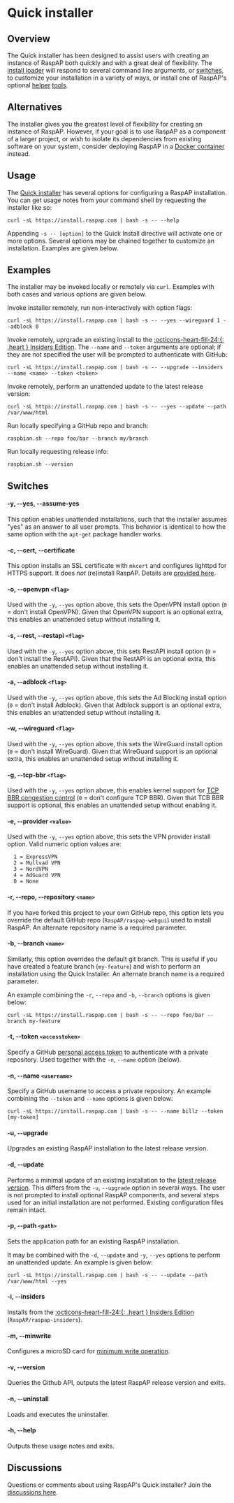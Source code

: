 # Quick installer

## Overview
The Quick installer has been designed to assist users with creating an instance of RaspAP both quickly and with a great deal of flexibility.
The [install loader](https://github.com/RaspAP/raspap-webgui/blob/master/installers/raspbian.sh) will respond to several command line arguments, or [switches](#switches), to customize your installation in a variety of ways, or install one of RaspAP's optional [helper](minwrite.md) [tools](ssl.md).

## Alternatives
The installer gives you the greatest level of flexibility for creating an instance of RaspAP. However, if your goal is to use RaspAP as a component of a larger project, or wish to isolate its dependencies from existing software on your system, consider deploying RaspAP in a [Docker container](docker.md) instead.

## Usage
The [Quick installer](https://github.com/RaspAP/raspap-webgui/blob/master/installers/raspbian.sh) has several options for configuring a RaspAP installation. You can get usage notes from your command shell by requesting the installer like so:

```
curl -sL https://install.raspap.com | bash -s -- --help
```

Appending `-s -- [option]` to the Quick Install directive will activate one or more options. Several options may be chained together to customize an installation. Examples are given below.

## Examples
The installer may be invoked locally or remotely via `curl`. Examples with both cases and various options are given below.

Invoke installer remotely, run non-interactively with option flags:
```
curl -sL https://install.raspap.com | bash -s -- --yes --wireguard 1 --adblock 0
```

Invoke remotely, uprgrade an existing install to the [:octicons-heart-fill-24:{: .heart }  Insiders Edition](insiders.md). The `--name` and `--token` arguments are optional; if they are not specified the user will be prompted to authenticate with GitHub:
```
curl -sL https://install.raspap.com | bash -s -- --upgrade --insiders --name <name> --token <token>
```

Invoke remotely, perform an unattended update to the latest release version:
```
curl -sL https://install.raspap.com | bash -s -- --yes --update --path /var/www/html
```

Run locally specifying a GitHub repo and branch:
```
raspbian.sh --repo foo/bar --branch my/branch
```

Run locally requesting release info:
```
raspbian.sh --version
```

## Switches

#### -y, --yes, --assume-yes
This option enables unattended installations, such that the installer assumes "yes" as an answer to all user prompts. This behavior is identical to how the same option with the `apt-get` package handler works. 

#### -c, --cert, --certificate
This option installs an SSL certificate with `mkcert` and configures lighttpd for HTTPS support. It does _not_ (re)install RaspAP. Details are [provided here](ssl.md).

#### -o, --openvpn `<flag>`
Used with the `-y`, `--yes` option above, this sets the OpenVPN install option (`0` = don't install OpenVPN). Given that OpenVPN support is an optional extra, this enables an unattended setup without installing it.

#### -s, --rest, --restapi `<flag>`
Used with the `-y`, `--yes` option above, this sets RestAPI install option (`0` = don't install the RestAPI). Given that the RestAPI is an optional extra, this enables an unattended setup without installing it.

#### -a, --adblock `<flag>`
Used with the `-y`, `--yes` option above, this sets the Ad Blocking install option (`0` = don't install Adblock). Given that Adblock support is an optional extra, this enables an unattended setup without installing it.

#### -w, --wireguard `<flag>`
Used with the `-y`, `--yes` option above, this sets the WireGuard install option (`0` = don't install WireGuard). Given that WireGuard support is an optional extra, this enables an unattended setup without installing it.

#### -g, --tcp-bbr `<flag>`
Used with the `-y`, `--yes` option above, this enables kernel support for [TCP BBR congestion control](https://cloud.google.com/blog/products/networking/tcp-bbr-congestion-control-comes-to-gcp-your-internet-just-got-faster) (`0` = don't configure TCP BBR). Given that TCB BBR support is optional, this enables an unattended setup without enabling it.

#### -e, --provider `<value>`
Used with the `-y`, `--yes` option above, this sets the VPN provider install option. Valid numeric option values are:
```
  1 = ExpressVPN
  2 = Mullvad VPN
  3 = NordVPN
  4 = AdGuard VPN
  0 = None
```

#### -r, --repo, --repository `<name>`
If you have forked this project to your own GitHub repo, this option lets you override the default GitHub repo (`RaspAP/raspap-webgui`) used to install RaspAP. An alternate repository name is a required parameter.

#### -b, --branch `<name>`
Similarly, this option overrides the default git branch. This is useful if you have created a feature branch (`my-feature`) and wish to perform an installation using the Quick Installer. An alternate branch name is a required parameter.

An example combining the `-r`, `--repo` and `-b`, `--branch` options is given below:
```
curl -sL https://install.raspap.com | bash -s -- --repo foo/bar --branch my-feature
```

#### -t, --token `<accesstoken>`
Specify a GitHub [personal access token](https://docs.github.com/en/authentication/) to authenticate with a private repository. Used together with the `-n`, `--name` option (below).

#### -n, --name `<username>`
Specify a GitHub username to access a private repository. An example combining the `--token` and `--name` options is given below:

```
curl -sL https://install.raspap.com | bash -s -- --name billz --token [my-token]
```

#### -u, --upgrade
Upgrades an existing RaspAP installation to the latest release version.

#### -d, --update
Performs a minimal update of an existing installation to the [latest release version](https://github.com/RaspAP/raspap-webgui/releases). This differs from the `-u`, `--upgrade` option in several ways. The user is not prompted to install optional RaspAP components, and several steps used for an initial installation are not performed. Existing configuration files remain intact.

#### -p, --path `<path>`
Sets the application path for an existing RaspAP installation. 

It may be combined with the `-d`, `--update` and `-y`, `--yes` options to perform an unattended update. An example is given below:

```
curl -sL https://install.raspap.com | bash -s -- --update --path /var/www/html --yes
```

#### -i, --insiders
Installs from the [:octicons-heart-fill-24:{: .heart }  Insiders Edition](insiders.md) (`RaspAP/raspap-insiders`).

#### -m, --minwrite
Configures a microSD card for [minimum write operation](minwrite.md).

#### -v, --version
Queries the Github API, outputs the latest RaspAP release version and exits.

#### -n, --uninstall
Loads and executes the uninstaller.

#### -h, --help
Outputs these usage notes and exits.

## Discussions
Questions or comments about using RaspAP's Quick installer? Join the [discussions here](https://github.com/RaspAP/raspap-webgui/discussions/).



